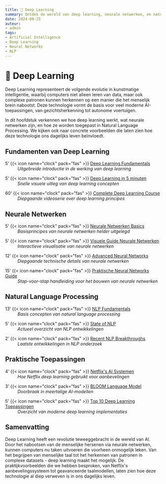 ```yaml
---
title: 🧠 Deep Learning
summary: Ontdek de wereld van deep learning, neurale netwerken, en natural language processing met praktische voorbeelden en bronnen.
date: 2024-09-25
auteur:
- admin
tags:
- Artificial Intelligence
- Deep Learning
- Neural Networks
- NLP
---
```


<style>
.article-description {
  display: block;
  margin-left: 40px;
}
</style>

# 🧠 Deep Learning

Deep Learning representeert de volgende evolutie in kunstmatige intelligentie, waarbij computers niet alleen leren van data, maar ook complexe patronen kunnen herkennen op een manier die het menselijk brein nabootst. Deze technologie vormt de basis voor veel moderne AI-toepassingen, van gezichtsherkenning tot autonome voertuigen.

In dit hoofdstuk verkennen we hoe deep learning werkt, wat neurale netwerken zijn, en hoe ze worden toegepast in Natural Language Processing. We kijken ook naar concrete voorbeelden die laten zien hoe deze technologie ons dagelijks leven beïnvloedt.

## Fundamenten van Deep Learning

5' {{< icon name="clock" pack="fas" >}} [Deep Learning Fundamentals](https://www.ibm.com/cloud/learn/deep-learning)<br>
<span class="article-description">*Uitgebreide introductie in de werking van deep learning*</span>

5' {{< icon name="clock" pack="fas" >}} [Deep Learning in 5 minuten](https://www.youtube.com/watch?v=6M5VXKLf4D4)<br>
<span class="article-description">*Snelle visuele uitleg van deep learning concepten*</span>

60' {{< icon name="clock" pack="fas" >}} [Complete Deep Learning Course](https://www.youtube.com/playlist?list=PLZHQObOWTQDNU6R1_67000Dx_ZCJB-3pi)<br>
<span class="article-description">*Diepgaande videoserie over deep learning principes*</span>

## Neurale Netwerken

5' {{< icon name="clock" pack="fas" >}} [Neurale Netwerken Basics](https://www.ibm.com/cloud/learn/neural-networks)<br>
<span class="article-description">*Basisprincipes van neurale netwerken helder uitgelegd*</span>

5' {{< icon name="clock" pack="fas" >}} [Visuele Guide Neurale Netwerken](https://www.youtube.com/watch?v=bfmFfD2RIcg)<br>
<span class="article-description">*Interactieve visualisatie van neurale netwerken*</span>

12' {{< icon name="clock" pack="fas" >}} [Advanced Neural Networks](https://www.tutorialspoint.com/artificial_intelligence/artificial_intelligence_neural_networks.htm)<br>
<span class="article-description">*Diepgaande technische details van neurale netwerken*</span>

15' {{< icon name="clock" pack="fas" >}} [Praktische Neural Networks Guide](https://www.simplilearn.com/tutorials/deep-learning-tutorial/neural-network)<br>
<span class="article-description">*Stap-voor-stap handleiding voor het bouwen van neurale netwerken*</span>

## Natural Language Processing

13' {{< icon name="clock" pack="fas" >}} [NLP Fundamentals](https://www.ibm.com/cloud/learn/natural-language-processing)<br>
<span class="article-description">*Basis concepten van natural language processing*</span>

5' {{< icon name="clock" pack="fas" >}} [State of NLP](https://www.sas.com/en_us/insights/analytics/what-is-natural-language-processing-nlp.html)<br>
<span class="article-description">*Actueel overzicht van NLP ontwikkelingen*</span>

2' {{< icon name="clock" pack="fas" >}} [Recent NLP Breakthroughs](https://www.nature.com/articles/d41586-023-00762-2)<br>
<span class="article-description">*Laatste ontwikkelingen in NLP onderzoek*</span>

## Praktische Toepassingen

4' {{< icon name="clock" pack="fas" >}} [Netflix's AI Systemen](https://research.netflix.com/research-area/machine-learning)<br>
<span class="article-description">*Hoe Netflix deep learning gebruikt voor aanbevelingen*</span>

3' {{< icon name="clock" pack="fas" >}} [BLOOM Language Model](https://bigscience.huggingface.co/blog/bloom)<br>
<span class="article-description">*Doorbraak in meertalige AI-modellen*</span>

5' {{< icon name="clock" pack="fas" >}} [Top 10 Deep Learning Toepassingen](https://www.analyticsvidhya.com/blog/2017/08/10-advanced-deep-learning-architectures-data-scientists/)<br>
<span class="article-description">*Overzicht van moderne deep learning implementaties*</span>

## Samenvatting

Deep Learning heeft een revolutie teweeggebracht in de wereld van AI. Door het nabootsen van de menselijke hersenen via neurale netwerken, kunnen computers nu taken uitvoeren die voorheen onmogelijk leken. Van het begrijpen van menselijke taal tot het herkennen van patronen in complexe datasets - deep learning maakt het mogelijk. De praktijkvoorbeelden die we hebben besproken, van Netflix's aanbevelingssysteem tot geavanceerde taalmodellen, laten zien hoe deze technologie al diep verweven is in ons dagelijks leven.